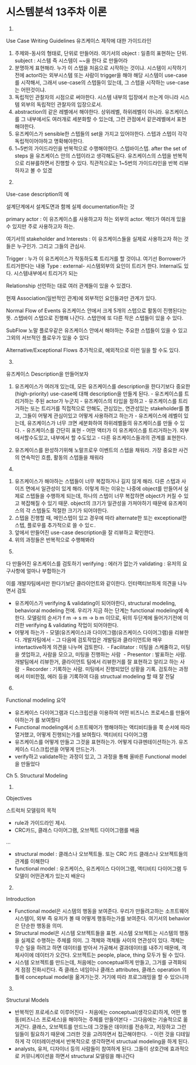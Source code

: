 # 시스템분석 13주차 이론

1)
Use Case Writing Guidelines
유즈케이스 제작에 대한 가이드라인

1. 주제와-동사의 형태로, 단위로 만들어라. 여기서의 object : 일종의 표현하는 단위. subject : 시스템 즉 시스템이 ~~을 한다 로 만들어라
2. 분명하게 표현해라. 누가 이 스텝을 처음으로 시작하는 것이냐. 시스템이 시작하기 전에 actor라는 외부시스템 또는 사람이 trigger을 해야 해당 시스템이 use-case를 시작해서, 그래서 use-case의 스텝들이 있는데, 그 스텝을 시작하는 use-case는 어떤것이냐.
3. 독립적인 관찰자의 시점으로 써야한다. 시스템 내부의 입장에서 쓰는게 아니라 시스템 외부의 독립적인 관찰자의 입장으로서.
4. abstraction의 같은 레벨에서 해야한다. 상위레벨, 하위레벨이 아니라. 유즈케이스를 그 내부에서도 여러개로 세분화할 수 있는데, 그런 관점에서 같은레벨에서 표현해야한다.
5. 유즈케이스가 sensible한 스텝들의 set을 가지고 있어야한다. 스텝과 스텝이 각각 독립적이어야하고 명확해야한다.
6. 1~5번의 가이드라인을 반복적으로 수행해야한다. 스텝바이스텝. after the set of steps 을 유즈케이스 안의 스텝이라고 생각해도된다. 유즈케이스의 스텝을 반복적으로 리뷰를하면서 진행할 수 있다. 직관적으로는 1~5번의 가이드라인을 반복 리뷰 하자고 볼 수 있겠

2)
Use-case description의 예

설계단계에서 설계도면과 함께 실제 documentation하는 것

primary actor : 이 유즈케이스를 사용하고자 하는 외부의 actor. 액터가 여러개 있을 수 있지만 주로 사용하고자 하는.

여기서의 stakeholder and Interests : 이 유즈케이스들을 실제로 사용하고자 하는 것들은 누구인가. 그리고 그들의 관심사.

Trigger : 누가 이 유즈케이스가 작동하도록 트리거를 할 것이냐. 여기선 Borrower가 트리거한다는 내용
Type : external- 시스템외부의 요인이 트리거 한다. Internal도 있다. 시스템내부에서 트리거가 되는

Relationship
선언하는 대로 여러 관계들이 있을 수 있겠다.

현재 Association(일반적인 관계)에 외부적인 요인들과만 관계가 있다.

Normal Flow of Events
유즈케이스 안에서 크게 5개의 스텝으로 활동이 진행된다는 뜻. 스텝바이 스텝으로 진행해 나간다.
스텝안에 또 다른 작은 스텝들이 있을 수 있다.

SubFlow
노말 플로우같은 유즈케이스 안에서 해야하는 주요한 스텝들이 있을 수 있고
그외의 서브적인 플로우가 있을 수 있다

Alternative/Exceptional Flows
추가적으로, 예외적으로 이런 일을 할 수도 있다.

3)
유즈케이스 Description을 만들어보자

1. 유즈케이스가 여러개 있는데, 모든 유즈케이스를 description을 한다기보다 중요한(high-priority) use-case에 대해 description을 만들게 된다. - 유즈케이스를 트리거하는 주된 actor가 누군지 - 유즈케이스의 타입을 정하고 - 유즈케이스를 트리거하는 또는 트리거를 직접적으로 안해도, 관심있는, 연관성있는 stakeholder를 뽑고, 그들이 어떻게 관심이있고 어떻게 사용하려고 하는가 - 유즈케이스에 레벨이 있는데, 유즈케이스가 너무 크면 세분화하여 하위레벨들의 유즈케이스를 만들 수 있다. - 유즈케이스를 간단히 표현 - 어떤 액터가 이 유즈케이스를 트리거하는가. 외부에서할수도있고, 내부에서 할 수도있고 - 다른 유즈케이스들과의 관계를 표현한다.

1. 유즈케이스를 완성하기위해 노말프로우 이벤트의 스텝을 채워라. 가장 중요한 사건의 연속적인 흐름, 활동의 스텝들을 채워라

4)
1. 유즈케이스가 해야하는 스텝들이 너무 복잡하거나 길지 않게 해라. 다른 스텝과 사이즈 면에서 일관성이 있게 해라. 이렇게 하는 이유는 나중에 object를 만들어서 실제로 스텝들을 수행하게 되는데, 하나의 스텝이 너무 복잡하면 object가 커질 수 있고 복잡해질 수 있기 때문. object의 크기가 일관성을 가져야하기 때문에 유즈케이스의 각 스텝들도 적절한 크기가 되어야한다.
2. 스텝을 진행할 때, 메인스텝이 있고 경우에 따라 alternate한 또는 exceptional한 스텝, 플로우를 추가적으로 쓸 수 있ㄷ.
3. 앞에서 만들어진 use-case description을 잘 리뷰하고 확인한다.
4. 위의 과정들은 반복적으로 수행해봐라

5)
다 만들어진 유즈케이스를 검토하기 
verifying : 에러가 없는가
validating : 유저의 요구사항에 얼마나 부합하는가

이를 개발자팀에서만 한다기보단 클라이언트와 같이한다. 인터랙티브하게 의견을 나누면서 검토

- 유즈케이스가 verifying & validating이 되어야한다, structural modeling, behavioral modeling 전에. 우리가 지금 하는 단계는 functional modeling에 속한다. 모델링의 순서가 f m -> s m -> b m 이므로, 뒤의 두단계에 들어가기전에 이러한 verifying & validating 작업이 되어야한다.
- 어떻게 하는가 - 모델(유즈케이스)과 다이어그램(유즈케이스 다이어그램)을 리뷰한다. 개발자팀에서 - 그 다음에 검토작업은 개발팀과 클라이언트와 매우 intertactive하게 의견을 나누며 검토한다.   - Facilitator : 미팅을 스케줄하고, 미팅을 셋업하고, 사람을 모으고, 미팅을 진행하는 사람   - Presentor : 발표하는 사람. 개발팀에서 리뷰한거, 클라이언트 팀에서 리뷰한거를 잘 표현하고 알리고 하는 사람   - Recorder : 기록하는 사람. 미팅에서 진행되었던 상황을 기록. 검토하는 과정에서 미비한점, 에러 등을 기록하여 다음 structual modeling 할 때 잘 전달

6)
Functional modeling 요약

- 유즈케이스 다이어그램과 디스크립션을 이용하여 어떤 비즈니스 프로세스를 만들어야하는가 를 보여줬다
- Functional modeling에서 소프트웨어가 행해야하는 액티비티들을 쭉 순서에 따라 열거했고, 어떻게 진행되는가를 보여줬다. 액티비티 다이어그램
- 유즈케이스를 어떻게 만들고 그것을 표현하는가. 어떻게 다큐멘테이션하는가. 유즈케이스 디스크립션을 어떻게 만드는가.
- verify하고 validate하는 과정이 있고, 그 과정을 통해 올바른 Functional model을 만들었다

Ch 5. Structural Modeling

1)
Objectives

스트럭처 모델링의 목적

- rule과 가이드라인 제시. 
- CRC카드, 클래스 다이어그램, 오브젝트 다이어그램를 배움

…
- structural model : 클래스나 오브젝트들. 또는 CRC 카드 클래스나 오브젝트들의 관계를 이해한다
- functional model : 유즈케이스, 유즈케이스 다이어그램, 액티비티 다이어그램 두 모델이 어떤관계가 있는지 배운다

2)
Introduction

- Functional model은 시스템의 행동을 보여준다. 우리가 만들려고하는 소프트웨어 시스템이, 외부 즉 유저가 볼 때 어떻게 행동하는가를 보여준다. 여기서의 behavior은 단순한 행동을 의미.
- Structural model은 시스템 오브젝트들을 표현. 시스템 오브젝트는 시스템의 행동을 실제로 수행하는 주체를 의미. 그 객체와 객체들 사이의 연관성이 있다. 객체는 무슨 일을 하려고 하면 데이터를 받아서 가공해서 결과데이터를 내주기 때문에, 객체사이에 데이터가 오간다. 오브젝트는 people, place, thing 모두가 될 수 있다.
- 시스템 오브젝트를 만드는데, 처음에는 conceptual하게 만들고, 그거를 규격화되게 점점 진화시킨다. 즉 클래스 네임이나 클래스 attributes, 클래스 operation 의 틀에 conceptual model을 옮겨가는것. 거기에 따라 프로그래밍을 할 수 있으니까

3)
Structural Models

- 반복적인 프로세스로 이루어진다 - 처음에는 conceptual(생각으로)하게, 어떤 행동(비즈니스 프로세스)을 해야하는 주체를 만들어본다 - 그다음에는 기술적으로 옮겨간다. 클래스, 오브젝트를 만드느데 그것들은 데이터를 전송하고, 저장하고 그런일들이 필요하기 때문에 그러한 것을 고려하면서 접근해야한다.  - 이런 것을 디테일하게 각 이터레이션에서 반복적으로 생각하면서 structual modeling을 하게 된다.
- analysts, 유저, 디자이너 등의 사람들이 참여하게 된다. 그들이 상호간에 효과적으로 커뮤니케이션을 하면서 structural 모델링을 해나간다

 

